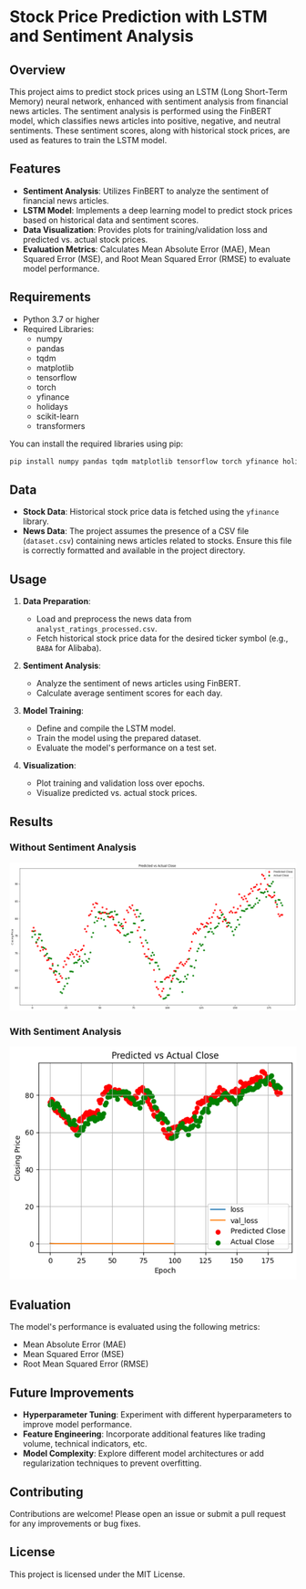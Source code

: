 
# Stock Price Prediction with LSTM and Sentiment Analysis

## Overview

This project aims to predict stock prices using an LSTM (Long Short-Term Memory) neural network, enhanced with sentiment analysis from financial news articles. The sentiment analysis is performed using the FinBERT model, which classifies news articles into positive, negative, and neutral sentiments. These sentiment scores, along with historical stock prices, are used as features to train the LSTM model.

## Features

- **Sentiment Analysis**: Utilizes FinBERT to analyze the sentiment of financial news articles.
- **LSTM Model**: Implements a deep learning model to predict stock prices based on historical data and sentiment scores.
- **Data Visualization**: Provides plots for training/validation loss and predicted vs. actual stock prices.
- **Evaluation Metrics**: Calculates Mean Absolute Error (MAE), Mean Squared Error (MSE), and Root Mean Squared Error (RMSE) to evaluate model performance.

## Requirements

- Python 3.7 or higher
- Required Libraries:
  - numpy
  - pandas
  - tqdm
  - matplotlib
  - tensorflow
  - torch
  - yfinance
  - holidays
  - scikit-learn
  - transformers

You can install the required libraries using pip:

```bash
pip install numpy pandas tqdm matplotlib tensorflow torch yfinance holidays scikit-learn transformers
```

## Data

- **Stock Data**: Historical stock price data is fetched using the `yfinance` library.
- **News Data**: The project assumes the presence of a CSV file (`dataset.csv`) containing news articles related to stocks. Ensure this file is correctly formatted and available in the project directory.

## Usage

1. **Data Preparation**:
   - Load and preprocess the news data from `analyst_ratings_processed.csv`.
   - Fetch historical stock price data for the desired ticker symbol (e.g., `BABA` for Alibaba).

2. **Sentiment Analysis**:
   - Analyze the sentiment of news articles using FinBERT.
   - Calculate average sentiment scores for each day.

3. **Model Training**:
   - Define and compile the LSTM model.
   - Train the model using the prepared dataset.
   - Evaluate the model's performance on a test set.

4. **Visualization**:
   - Plot training and validation loss over epochs.
   - Visualize predicted vs. actual stock prices.

## Results

### Without Sentiment Analysis

![Predicted vs Actual Close without Sentiment](ws1.png)

### With Sentiment Analysis

![Predicted vs Actual Close with Sentiment](ws2.png)

## Evaluation

The model's performance is evaluated using the following metrics:
- Mean Absolute Error (MAE)
- Mean Squared Error (MSE)
- Root Mean Squared Error (RMSE)

## Future Improvements

- **Hyperparameter Tuning**: Experiment with different hyperparameters to improve model performance.
- **Feature Engineering**: Incorporate additional features like trading volume, technical indicators, etc.
- **Model Complexity**: Explore different model architectures or add regularization techniques to prevent overfitting.

## Contributing

Contributions are welcome! Please open an issue or submit a pull request for any improvements or bug fixes.

## License

This project is licensed under the MIT License. 

